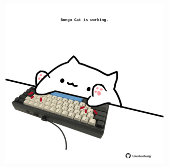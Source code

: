 <!-- built at 11/09/2023, 10:00:42 UTC -->
<p align="center">
  <img width="500" height="500" src="./ReadmeImage.svg">
</p>
